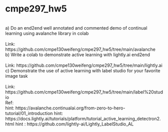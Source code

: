 # cmpe297_hw5 </br>
</br>
a) Do an end2end well annotated and commented demo of continual learning using avalanche library in colab </br>
</br>
Link: https://github.com/cmpe130weifeng/cmpe297_hw5/tree/main/avalanche
</br>
b) Write a colab to demonstrate active learning with lightly.ai end2end </br>
</br>
Link: https://github.com/cmpe130weifeng/cmpe297_hw5/tree/main/lightly.ai
</br>
c) Demonstrate the use of active learning with label studio for your favorite image task </br>
</br>
Link: https://github.com/cmpe130weifeng/cmpe297_hw5/tree/main/label%20studio
</br>
Ref: </br>
hint: https://avalanche.continualai.org/from-zero-to-hero-tutorial/01_introduction
hint: https://docs.lightly.ai/tutorials/platform/tutorial_active_learning_detectron2.html
hint : https://github.com/lightly-ai/Lightly_LabelStudio_AL
